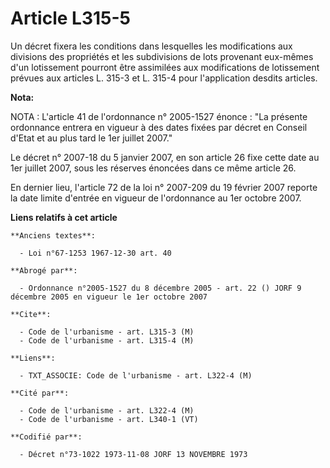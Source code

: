 # Article L315-5

Un décret fixera les conditions dans lesquelles les modifications aux divisions des propriétés et les subdivisions de lots
provenant eux-mêmes d'un lotissement pourront être assimilées aux modifications de lotissement prévues aux articles L. 315-3
et L. 315-4 pour l'application desdits articles.

**Nota:**

NOTA : L'article 41 de l'ordonnance n° 2005-1527 énonce : "La présente ordonnance entrera en vigueur à des dates fixées par
décret en Conseil d'Etat et au plus tard le 1er juillet 2007."

Le décret n° 2007-18 du 5 janvier 2007, en son article 26 fixe cette date au 1er juillet 2007, sous les réserves énoncées
dans ce même article 26.

En dernier lieu, l'article 72 de la loi n° 2007-209 du 19 février 2007 reporte la date limite d'entrée en vigueur de
l'ordonnance au 1er octobre 2007.

**Liens relatifs à cet article**

	**Anciens textes**:

	  - Loi n°67-1253 1967-12-30 art. 40

	**Abrogé par**:

	  - Ordonnance n°2005-1527 du 8 décembre 2005 - art. 22 () JORF 9 décembre 2005 en vigueur le 1er octobre 2007

	**Cite**:

	  - Code de l'urbanisme - art. L315-3 (M)
	  - Code de l'urbanisme - art. L315-4 (M)

	**Liens**:

	  - TXT_ASSOCIE: Code de l'urbanisme - art. L322-4 (M)

	**Cité par**:

	  - Code de l'urbanisme - art. L322-4 (M)
	  - Code de l'urbanisme - art. L340-1 (VT)

	**Codifié par**:

	  - Décret n°73-1022 1973-11-08 JORF 13 NOVEMBRE 1973
